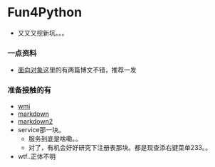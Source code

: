 # Fun4Python
- 又又又挖新坑。。。

### 一点资料

- [面向对象](http://www.cnblogs.com/wupeiqi/)这里的有两篇博文不错，推荐一发

### 准备接触的有
- [wmi](http://timgolden.me.uk/python/wmi/contents.html)
- [markdown](https://github.com/waylan/Python-Markdown/)
- [markdown2](https://github.com/trentm/python-markdown2)
- service那一块。
  - 服务到底是啥嘞。。
  - 对了，有机会好好研究下注册表那块。都是现查添右键菜单233。。
- wtf..正体不明
